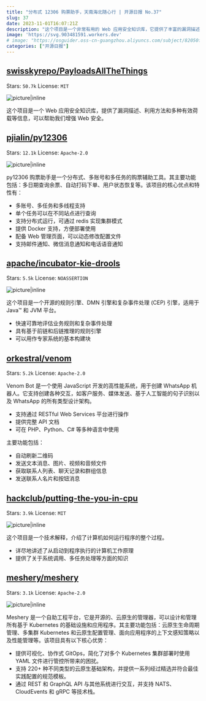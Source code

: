```yaml
---
title: "分布式 12306 购票助手，天南海北随心行 | 开源日报 No.37"
slug: 37
date: 2023-11-01T16:07:21Z
description: "这个项目是一个非常有用的 Web 应用安全知识库，它提供了丰富的漏洞描述、利用方法和有效荷载等信息，可以帮助我们提升 Web 安全的能力。"
image: 'https://svg.903481591.workers.dev'
# image: "https://osguider.oss-cn-guangzhou.aliyuncs.com/subject/82050fc089bf5525706827584daa084f.png"
categories: ["开源日报"]
---
```


## [swisskyrepo/PayloadsAllTheThings](https://github.com/swisskyrepo/PayloadsAllTheThings)

Stars: `50.7k`  License: `MIT`

![picture|inline](https://picgo-daily.oss-cn-guangzhou.aliyuncs.com/picgo-daily/2023/1873cafec15fdb1f6abe4f84368f1973.png)

这个项目是一个 Web 应用安全知识库，提供了漏洞描述、利用方法和多种有效荷载等信息，可以帮助我们增强 Web 安全。

## [pjialin/py12306](https://github.com/pjialin/py12306)

Stars: `12.1k`  License: `Apache-2.0`

![picture|inline](https://picgo-daily.oss-cn-guangzhou.aliyuncs.com/picgo-daily/2023/9d61671f9b85f63a215073940805a122.png)

py12306 购票助手是一个分布式、多账号和多任务的购票辅助工具。其主要功能包括：多日期查询余票、自动打码下单、用户状态恢复等。该项目的核心优点和特性有：

- 多账号、多任务和多线程支持
- 单个任务可以在不同站点进行查询
- 支持分布式运行，可通过 redis 实现集群模式
- 提供 Docker 支持，方便部署使用
- 配备 Web 管理页面，可以动态修改配置文件
- 支持邮件通知、微信消息通知和电话语音通知

## [apache/incubator-kie-drools](https://github.com/apache/incubator-kie-drools)

Stars: `5.5k`  License: `NOASSERTION`

![picture|inline](https://picgo-daily.oss-cn-guangzhou.aliyuncs.com/picgo-daily/2023/7890b50f1f0abe5293f9d94e83bd7840.png)

这个项目是一个开源的规则引擎、DMN 引擎和复杂事件处理 (CEP) 引擎，适用于 Java™ 和 JVM 平台。

- 快速可靠地评估业务规则和复杂事件处理
- 具有基于前链和后链推理的规则引擎
- 可以用作专家系统的基本构建块

## [orkestral/venom](https://github.com/orkestral/venom)

Stars: `5.2k`  License: `Apache-2.0`

Venom Bot 是一个使用 JavaScript 开发的高性能系统，用于创建 WhatsApp 机器人。它支持创建各种交互，如客户服务、媒体发送、基于人工智能的句子识别以及 WhatsApp 的所有类型设计架构。

- 支持通过 RESTful Web Services 平台进行操作
- 提供完整 API 文档
- 可在 PHP、Python、C# 等多种语言中使用

主要功能包括：

- 自动刷新二维码
- 发送文本消息、图片、视频和音频文件
- 获取联系人列表、聊天记录和群组信息
- 发送联系人名片和按钮消息

## [hackclub/putting-the-you-in-cpu](https://github.com/hackclub/putting-the-you-in-cpu)

Stars: `3.9k`  License: `MIT`

![picture|inline](https://picgo-daily.oss-cn-guangzhou.aliyuncs.com/picgo-daily/2023/0b9aadc1b7e922a33d8847f8a2693587.png)

这个项目是一个技术解释，介绍了计算机如何运行程序的整个过程。

- 详尽地讲述了从启动到程序执行的计算机工作原理
- 提供了关于系统调用、多任务处理等方面的知识

## [meshery/meshery](https://github.com/meshery/meshery)

Stars: `3.1k`  License: `Apache-2.0`

![picture|inline](https://picgo-daily.oss-cn-guangzhou.aliyuncs.com/picgo-daily/2023/15af837a07743c4169d460a0dbd859b6.png)

Meshery 是一个自助工程平台，它是开源的、云原生的管理器，可以设计和管理所有基于 Kubernetes 的基础设施和应用程序。其主要功能包括：云原生生命周期管理、多集群 Kubernetes 和云原生配置管理、面向应用程序的上下文感知策略以及性能管理等。该项目具有以下核心优势：

- 提供可视化、协作式 GitOps，简化了对多个 Kubernetes 集群部署时使用 YAML 文件进行管控所带来的困扰。
- 支持 220+ 种不同类型的云原生基础架构，并提供一系列经过精选并符合最佳实践配置的规范模板。
- 通过 REST 和 GraphQL API 与其他系统进行交互，并支持 NATS、CloudEvents 和 gRPC 等技术栈。